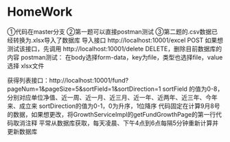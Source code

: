 # HomeWork
①代码在master分支
②第一题可以直接postman测试
③第二题的.csv数据已经转换为.xlsx导入了数据库
导入接口  http://localhost:10001/excel   POST
如果想测试该接口，先调用 http://localhost:10001/delete  DELETE，删除目前数据库的内容
postman测试： 在body选择form-data，key为file，类型也选择file，value选择 xlsx文件

获得列表接口：http://localhost:10001/fund?pageNum=1&pageSize=5&sortField=1&sortDirection=1
sortField 的值为0-8，分别对应单位净值、近一周、近一月、近三月、近一年、近两年、近三年、今年来、成立来
sortDirection的值为0-1，0为升序，1位降序
代码固定在计算9月8号的数据，如果想更改，将GrowthServiceImpl的getFundGrowthPage的第一行代码取消注释
平常从数据库获取，每天凌晨、下午4点到6点每隔5分钟重新计算并更新数据库
